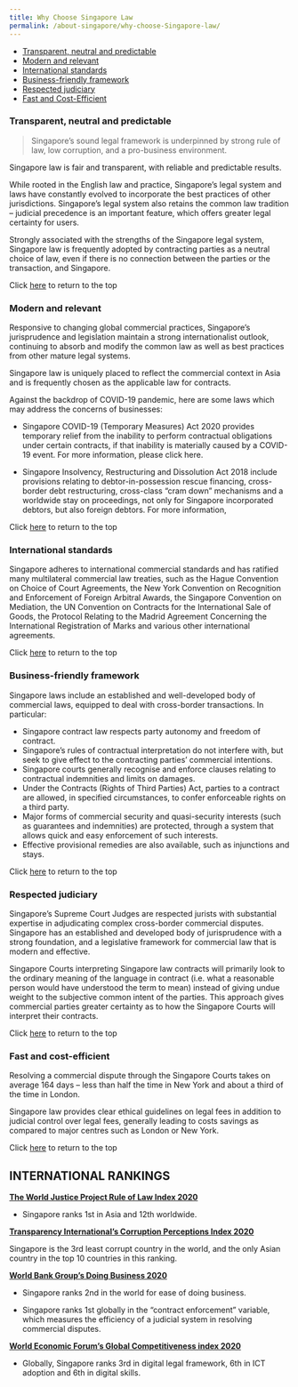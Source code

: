 ```yaml
---
title: Why Choose Singapore Law
permalink: /about-singapore/why-choose-Singapore-law/
---
```


- [Transparent, neutral and predictable](#transparent-neutral-and-predictable)
- [Modern and relevant](#modern-and-relevant)
- [International standards](#international-standards)
- [Business-friendly framework](#Business-friendly-framework)
- [Respected judiciary](#Respected-judiciary) 
- [Fast and Cost-Efficient](#Fast-and-Cost-Efficient) 



### <a name="transparent-neutral-and-predictable"></a> Transparent, neutral and predictable

> Singapore’s sound legal framework is underpinned by strong rule of
> law, low corruption, and a pro-business environment.

Singapore law is fair and transparent, with reliable and predictable results.

While rooted in the English law and practice, Singapore’s legal system and laws have constantly evolved to incorporate the best practices of other jurisdictions. Singapore’s legal system also retains the common law tradition – judicial precedence is an important feature, which offers greater legal certainty for users.

Strongly associated with the strengths of the Singapore legal system, Singapore law is frequently adopted by contracting parties as a neutral choice of law, even if there is no connection between the parties or the transaction, and Singapore.

Click [here](#top) to return to the top



### <a name="modern-and-relevant"></a> Modern and relevant

Responsive to changing global commercial practices, Singapore’s jurisprudence and legislation maintain a strong internationalist outlook, continuing to absorb and modify the common law as well as best practices from other mature legal systems.

Singapore law is uniquely placed to reflect the commercial context in Asia and is frequently chosen as the applicable law for contracts.

Against the backdrop of COVID-19 pandemic, here are some laws which may address the concerns of businesses:

 - Singapore COVID-19 (Temporary Measures) Act 2020 provides temporary relief from the inability to perform contractual obligations under   certain contracts, if that inability is materially caused by a
   COVID-19 event. For more information, please click  here.
   
 - Singapore Insolvency, Restructuring and Dissolution Act 2018 include provisions relating to debtor-in-possession rescue financing, cross-border debt restructuring, cross-class “cram down” mechanisms   and a worldwide stay on proceedings, not only for Singapore   incorporated debtors, but also foreign debtors. For more information,
  
Click [here](#top) to return to the top



### <a name="international-standards"></a> International standards

Singapore adheres to international commercial standards and has ratified many multilateral commercial law treaties, such as the Hague Convention on Choice of Court Agreements, the New York Convention on Recognition and Enforcement of Foreign Arbitral Awards, the Singapore Convention on Mediation,  the UN Convention on Contracts for the International Sale of Goods, the Protocol Relating to the Madrid Agreement Concerning the International Registration of Marks and various other international agreements.

Click [here](#top) to return to the top



### <a name="business-friendly-framework"></a> Business-friendly framework

Singapore laws include an established and well-developed body of commercial laws, equipped to deal with cross-border transactions. In particular:

 - Singapore contract law respects party autonomy and freedom of contract.
 - Singapore’s rules of contractual interpretation do not interfere with, but seek to give effect to the contracting parties’ commercial  intentions.
 - Singapore courts generally recognise and enforce clauses relating to contractual indemnities and limits on damages.
 - Under the Contracts (Rights of Third Parties) Act, parties to a contract are allowed, in specified circumstances, to confer enforceable rights on a third party.
 - Major forms of commercial security and quasi-security interests (such as guarantees and indemnities) are protected, through a system that allows quick and easy enforcement of such interests. 
 - Effective provisional remedies are also available, such as injunctions and stays.
 
 Click [here](#top) to return to the top
 
 
 
### <a name="respected-judiciary"></a> Respected judiciary

Singapore’s Supreme Court Judges are respected jurists with substantial expertise in adjudicating complex cross-border commercial disputes. Singapore has an established and developed body of jurisprudence with a strong foundation, and a legislative framework for commercial law that is modern and effective.

Singapore Courts interpreting Singapore law contracts will primarily look to the ordinary meaning of the language in contract (i.e. what a reasonable person would have understood the term to mean) instead of giving undue weight to the subjective common intent of the parties. This approach gives commercial parties greater certainty as to how the Singapore Courts will interpret their contracts.

Click [here](#top) to return to the top



### <a name="fast-and-cost-efficient"></a> Fast and cost-efficient

Resolving a commercial dispute through the Singapore Courts takes on average 164 days – less than half the time in New York and about a third of the time in London.

Singapore law provides clear ethical guidelines on legal fees in addition to judicial control over legal fees, generally leading to costs savings as compared to major centres such as London or New York.

Click [here](#top) to return to the top



## INTERNATIONAL RANKINGS ##

[**The World Justice Project Rule of Law Index 2020**](https://worldjusticeproject.org/our-work/research-and-data/wjp-rule-law-index-2020)

 - Singapore ranks 1st  in Asia and 12th  worldwide.

[**Transparency International’s Corruption Perceptions Index 2020**](https://www.transparency.org/en/cpi/2020/)

Singapore is the 3rd  least corrupt country in the world, and the only Asian country in the top 10 countries in this ranking.

[**World Bank Group’s Doing Business 2020**](https://www.doingbusiness.org/en/ranking)

 - Singapore ranks 2nd  in the world for ease of doing business.

 - Singapore ranks 1st  globally in the “contract enforcement” variable, which measures the efficiency of a judicial system in resolving commercial disputes.

[**World Economic Forum’s Global Competitiveness index 2020**](http://www3.weforum.org/docs/WEF_TheGlobalCompetitivenessReport2020.pdf)

 - Globally, Singapore ranks 3rd in digital legal framework, 6th in ICT adoption and 6th in digital skills.
